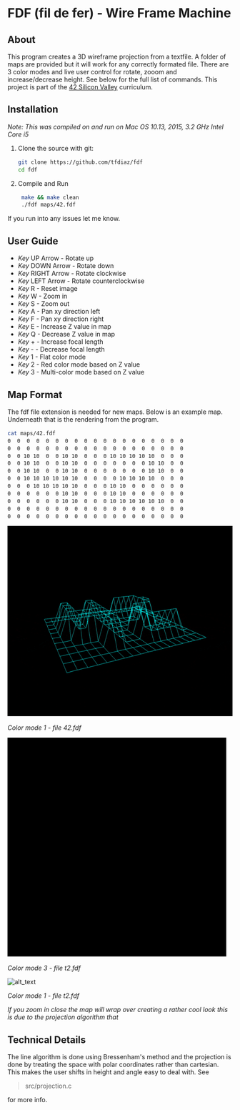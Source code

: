 # FDF (fil de fer) - Wire Frame Machine

## About

This program creates a 3D wireframe projection from a textfile. A folder of maps are provided but it will work for any correctly formated file. There are 3 color modes and live user control for rotate, zooom and increase/decrease height. See below for the full list of commands. This project is part of the [42 Silicon Valley](42.us.org) curriculum.

## Installation
*Note: This was compiled on and run on Mac OS 10.13, 2015, 3.2 GHz Intel Core i5*
1. Clone the source with git:
   ```bash
   git clone https://github.com/tfdiaz/fdf
   cd fdf
   ```
2. Compile and Run 
   ```bash
    make && make clean
    ./fdf maps/42.fdf
    ```
If you run into any issues let me know.

## User Guide
* *Key* UP Arrow - Rotate up
* *Key* DOWN Arrow - Rotate down
* *Key* RIGHT Arrow - Rotate clockwise
* *Key* LEFT Arrow - Rotate counterclockwise
* *Key* R - Reset image
* *Key* W - Zoom in
* *Key* S - Zoom out
* *Key* A - Pan xy direction left
* *Key* F - Pan xy direction right
* *Key* E - Increase Z value in map
* *Key* Q - Decrease Z value in map
* *Key* + - Increase focal length
* *Key* - - Decrease focal length
* *Key* 1 - Flat color mode
* *Key* 2 - Red color mode based on Z value
* *Key* 3 - Multi-color mode based on Z value

## Map Format
The fdf file extension is needed for new maps. Below is an example map. Underneath that is the rendering from the program.
```bash
cat maps/42.fdf
0  0  0  0  0  0  0  0  0  0  0  0  0  0  0  0  0  0  0
0  0  0  0  0  0  0  0  0  0  0  0  0  0  0  0  0  0  0
0  0 10 10  0  0 10 10  0  0  0 10 10 10 10 10  0  0  0
0  0 10 10  0  0 10 10  0  0  0  0  0  0  0 10 10  0  0
0  0 10 10  0  0 10 10  0  0  0  0  0  0  0 10 10  0  0
0  0 10 10 10 10 10 10  0  0  0  0 10 10 10 10  0  0  0
0  0  0 10 10 10 10 10  0  0  0 10 10  0  0  0  0  0  0
0  0  0  0  0  0 10 10  0  0  0 10 10  0  0  0  0  0  0
0  0  0  0  0  0 10 10  0  0  0 10 10 10 10 10 10  0  0
0  0  0  0  0  0  0  0  0  0  0  0  0  0  0  0  0  0  0
0  0  0  0  0  0  0  0  0  0  0  0  0  0  0  0  0  0  0
```

![alt_text](assets/fdf42.gif)

*Color mode 1 - file 42.fdf*

![alt_text](assets/fdft2.gif)

*Color mode 3 - file t2.fdf*

![alt_text](assets/fdfcloseup.gif)

*Color mode 1 - file t2.fdf*

*If you zoom in close the map will wrap over creating a rather cool look this is due to the projection algorithm that*

## Technical Details

The line algorithm is done using Bressenham's method and the projection is done by treating the space with polar coordinates rather than cartesian. This makes the user shifts in height and angle easy to deal with. See
> src/projection.c
> 
for more info.